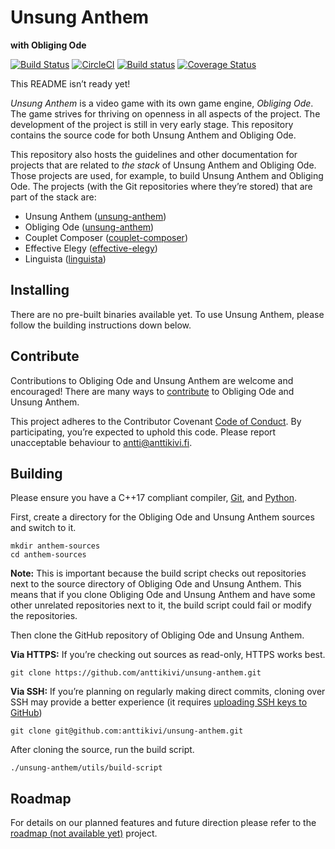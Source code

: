 # Unsung Anthem
**with Obliging Ode**

[![Build Status](https://travis-ci.org/anttikivi/unsung-anthem.svg?branch=develop)](https://travis-ci.org/anttikivi/unsung-anthem) [![CircleCI](https://circleci.com/gh/anttikivi/unsung-anthem/tree/develop.svg?style=svg)](https://circleci.com/gh/anttikivi/unsung-anthem/tree/develop) [![Build status](https://ci.appveyor.com/api/projects/status/hghv4rea10jrvird/branch/develop?svg=true)](https://ci.appveyor.com/project/anttikivi/unsung-anthem/branch/develop) [![Coverage Status](https://coveralls.io/repos/github/anttikivi/unsung-anthem/badge.svg?branch=develop)](https://coveralls.io/github/anttikivi/unsung-anthem?branch=develop)

This README isn’t ready yet!

*Unsung Anthem* is a video game with its own game engine, *Obliging Ode*. The game strives for thriving on openness in all aspects of the project. The development of the project is still in very early stage. This repository contains the source code for both Unsung Anthem and Obliging Ode.

This repository also hosts the guidelines and other documentation for projects that are related to *the stack* of Unsung Anthem and Obliging Ode. Those projects are used, for example, to build Unsung Anthem and Obliging Ode. The projects (with the Git repositories where they’re stored) that are part of the stack are:

* Unsung Anthem ([unsung-anthem](https://github.com/anttikivi/unsung-anthem))
* Obliging Ode ([unsung-anthem](https://github.com/anttikivi/unsung-anthem))
* Couplet Composer ([couplet-composer](https://github.com/anttikivi/couplet-composer))
* Effective Elegy ([effective-elegy](https://github.com/anttikivi/effective-elegy))
* Linguista ([linguista](https://github.com/anttikivi/linguista))

## Installing

There are no pre-built binaries available yet. To use Unsung Anthem, please follow the building instructions down below.

## Contribute

Contributions to Obliging Ode and Unsung Anthem are welcome and encouraged! There are many ways to [contribute](CONTRIBUTING.md) to Obliging Ode and Unsung Anthem.

This project adheres to the Contributor Covenant [Code of Conduct](CODE_OF_CONDUCT.md). By participating, you’re expected to uphold this code. Please report unacceptable behaviour to antti@anttikivi.fi.

## Building

Please ensure you have a C++17 compliant compiler, [Git](https://git-scm.com), and [Python](https://www.python.org).

First, create a directory for the Obliging Ode and Unsung Anthem sources and switch to it.

    mkdir anthem-sources
    cd anthem-sources

**Note:** This is important because the build script checks out repositories next to the source directory of Obliging Ode and Unsung Anthem. This means that if you clone Obliging Ode and Unsung Anthem and have some other unrelated repositories next to it, the build script could fail or modify the repositories.

Then clone the GitHub repository of Obliging Ode and Unsung Anthem.

**Via HTTPS:** If you’re checking out sources as read-only, HTTPS works best.

    git clone https://github.com/anttikivi/unsung-anthem.git

**Via SSH:** If you’re planning on regularly making direct commits, cloning over SSH may provide a better experience (it requires [uploading SSH keys to GitHub](https://help.github.com/articles/adding-a-new-ssh-key-to-your-github-account/))

    git clone git@github.com:anttikivi/unsung-anthem.git

After cloning the source, run the build script.

    ./unsung-anthem/utils/build-script


## Roadmap

For details on our planned features and future direction please refer to the [roadmap (not available yet)](https://github.com/anttikivi/unsung-anthem) project.
